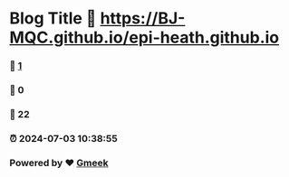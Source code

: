 # Blog Title :link: https://BJ-MQC.github.io/epi-heath.github.io 
### :page_facing_up: [1](https://BJ-MQC.github.io/epi-heath.github.io/tag.html) 
### :speech_balloon: 0 
### :hibiscus: 22 
### :alarm_clock: 2024-07-03 10:38:55 
### Powered by :heart: [Gmeek](https://github.com/Meekdai/Gmeek)
